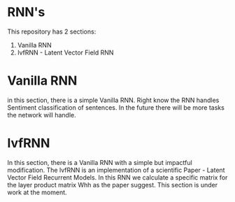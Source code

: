 # RNN's

This repository has 2 sections:
  1. Vanilla RNN
  2. lvfRNN - Latent Vector Field RNN
  
# Vanilla RNN
in this section, there is a simple Vanilla RNN.
Right know the RNN handles Sentiment classification of sentences. In the future there will be more tasks the network will handle.

# lvfRNN
In this section, there is a Vanilla RNN with a simple but impactful modification.
The lvfRNN is an implementation of a scientific Paper - Latent Vector Field Recurrent Models. 
In this RNN we calculate a specific matrix for the layer product matrix Whh as the paper suggest.
This section is under work at the moment.
